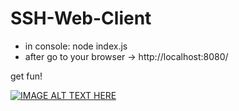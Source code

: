 # SSH-Web-Client

- in console: node index.js
- after go to your browser ->  http://localhost:8080/

get fun!

[![IMAGE ALT TEXT HERE](https://img.youtube.com/vi/s2HfdZp7S-w/0.jpg)](https://www.youtube.com/watch?v=s2HfdZp7S-w)
